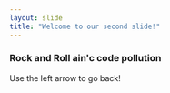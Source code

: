 ```yaml
---
layout: slide
title: "Welcome to our second slide!"
---
```

### Rock and Roll ain'c code pollution
Use the left arrow to go back!
